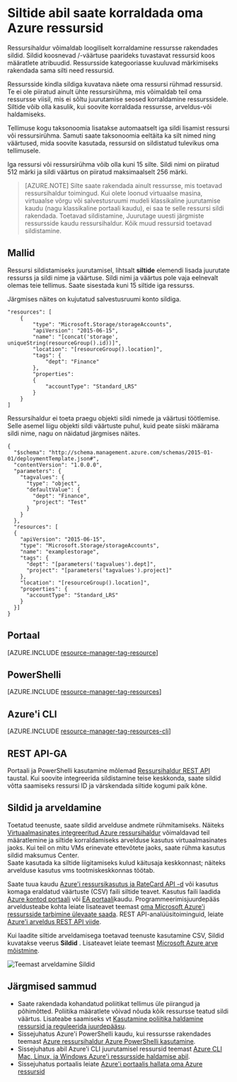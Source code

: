 <properties
    pageTitle="Siltide abil saate korraldada oma Azure ressursse | Microsoft Azure'i"
    description="Näitab, kuidas siltide ressursse, arveldus-ja haldamise korraldamiseks."
    services="azure-resource-manager"
    documentationCenter=""
    authors="tfitzmac"
    manager="timlt"
    editor="tysonn"/>

<tags
    ms.service="azure-resource-manager"
    ms.workload="multiple"
    ms.tgt_pltfrm="AzurePortal"
    ms.devlang="na"
    ms.topic="article"
    ms.date="10/08/2016"
    ms.author="tomfitz"/>


# <a name="using-tags-to-organize-your-azure-resources"></a>Siltide abil saate korraldada oma Azure ressursid

Ressursihaldur võimaldab loogiliselt korraldamine ressursse rakendades sildid. Sildid koosnevad /-väärtuse paarideks tuvastavat ressursid koos määratlete atribuudid. Ressursside kategooriasse kuuluvad märkimiseks rakendada sama silti need ressursid.

Ressursside kindla sildiga kuvatava näete oma ressursi rühmad ressursid. Te ei ole piiratud ainult ühte ressursirühma, mis võimaldab teil oma ressursse viisil, mis ei sõltu juurutamise seosed korraldamine ressurssidele. Siltide võib olla kasulik, kui soovite korraldada ressursse, arveldus-või haldamiseks.

Tellimuse kogu taksonoomia lisatakse automaatselt iga sildi lisamist ressursi või ressursirühma. Samuti saate taksonoomia eeltäita ka silt nimed ning väärtused, mida soovite kasutada, ressursid on sildistatud tulevikus oma tellimusele.

Iga ressursi või ressursirühma võib olla kuni 15 silte. Sildi nimi on piiratud 512 märki ja sildi väärtus on piiratud maksimaalselt 256 märki.

> [AZURE.NOTE] Silte saate rakendada ainult ressursse, mis toetavad ressursihaldur toimingud. Kui olete loonud virtuaalse masina, virtuaalse võrgu või salvestusruumi mudeli klassikaline juurutamise kaudu (nagu klassikaline portaali kaudu), ei saa te selle ressursi sildi rakendada. Toetavad sildistamine, Juurutage uuesti järgmiste ressursside kaudu ressursihaldur. Kõik muud ressursid toetavad sildistamine.

## <a name="templates"></a>Mallid

Ressursi sildistamiseks juurutamisel, lihtsalt **siltide** elemendi lisada juurutate ressurss ja sildi nime ja väärtuse. Sildi nimi ja väärtus pole vaja eelnevalt olemas teie tellimus. Saate sisestada kuni 15 siltide iga ressurss.

Järgmises näites on kujutatud salvestusruumi konto sildiga.

    "resources": [
        {
            "type": "Microsoft.Storage/storageAccounts",
            "apiVersion": "2015-06-15",
            "name": "[concat('storage', uniqueString(resourceGroup().id))]",
            "location": "[resourceGroup().location]",
            "tags": {
                "dept": "Finance"
            },
            "properties": 
            {
                "accountType": "Standard_LRS"
            }
        }
    ]

Ressursihaldur ei toeta praegu objekti sildi nimede ja väärtusi töötlemise. Selle asemel liigu objekti sildi väärtuste puhul, kuid peate siiski määrama sildi nime, nagu on näidatud järgmises näites.

    {
      "$schema": "http://schema.management.azure.com/schemas/2015-01-01/deploymentTemplate.json#",
      "contentVersion": "1.0.0.0",
      "parameters": {
        "tagvalues": {
          "type": "object",
          "defaultValue": {
            "dept": "Finance",
            "project": "Test"
          }
        }
      },
      "resources": [
      {
        "apiVersion": "2015-06-15",
        "type": "Microsoft.Storage/storageAccounts",
        "name": "examplestorage",
        "tags": {
          "dept": "[parameters('tagvalues').dept]",
          "project": "[parameters('tagvalues').project]"
        },
        "location": "[resourceGroup().location]",
        "properties": {
          "accountType": "Standard_LRS"
        }
      }]
    }


## <a name="portal"></a>Portaal

[AZURE.INCLUDE [resource-manager-tag-resource](../includes/resource-manager-tag-resources.md)]

## <a name="powershell"></a>PowerShelli

[AZURE.INCLUDE [resource-manager-tag-resources](../includes/resource-manager-tag-resources-powershell.md)]

## <a name="azure-cli"></a>Azure'i CLI

[AZURE.INCLUDE [resource-manager-tag-resources-cli](../includes/resource-manager-tag-resources-cli.md)]

## <a name="rest-api"></a>REST API-GA

Portaali ja PowerShelli kasutamine mõlemad [Ressursihaldur REST API](https://msdn.microsoft.com/library/azure/dn848368.aspx) taustal. Kui soovite integreerida sildistamine teise keskkonda, saate sildid võtta saamiseks ressursi ID ja värskendada siltide kogumi paik kõne.


## <a name="tags-and-billing"></a>Sildid ja arveldamine

Toetatud teenuste, saate sildid arvelduse andmete rühmitamiseks. Näiteks [Virtuaalmasinates integreeritud Azure ressursihaldur](./virtual-machines/virtual-machines-windows-compare-deployment-models.md) võimaldavad teil määratlemine ja siltide korraldamiseks arvelduse kasutus virtuaalmasinates jaoks. Kui teil on mitu VMs erinevate ettevõtete jaoks, saate rühma kasutus sildid maksumus Center.  
Saate kasutada ka siltide liigitamiseks kulud käitusaja keskkonnast; näiteks arvelduse kasutus vms tootmiskeskkonnas töötab.

Saate tuua kaudu [Azure'i ressursikasutus ja RateCard API -d](billing-usage-rate-card-overview.md) või kasutus komaga eraldatud väärtuste (CSV) faili siltide teavet. Kasutus faili laadida [Azure kontod portaali](https://account.windowsazure.com/) või [EA portaali](https://ea.azure.com)kaudu. Programmeerimisjuurdepääs arveldusteabe kohta leiate lisateavet teemast [oma Microsoft Azure'i ressursside tarbimine ülevaate saada](billing-usage-rate-card-overview.md). REST API-analüüsitoiminguid, leiate [Azure'i arveldus REST API viide](https://msdn.microsoft.com/library/azure/1ea5b323-54bb-423d-916f-190de96c6a3c).

Kui laadite siltide arveldamisega toetavad teenuste kasutamine CSV, Sildid kuvatakse veerus **Sildid** . Lisateavet leiate teemast [Microsoft Azure arve mõistmine](billing/billing-understand-your-bill.md).

![Teemast arveldamine Sildid](./media/resource-group-using-tags/billing_csv.png)

## <a name="next-steps"></a>Järgmised sammud

- Saate rakendada kohandatud poliitikat tellimus üle piirangud ja põhimõtted. Poliitika määratlete võivad nõuda kõik ressursse teatud sildi väärtus. Lisateabe saamiseks vt [Kasutamine poliitika haldamine ressursid ja reguleerida juurdepääsu](resource-manager-policy.md).
- Sissejuhatus Azure'i PowerShelli kaudu, kui ressursse rakendades teemast [Azure ressursihaldur Azure PowerShelli kasutamine](./powershell-azure-resource-manager.md).
- Sissejuhatus abil Azure'i CLI juurutamisel ressursid teemast [Azure CLI Mac, Linux, ja Windows Azure'i ressursside haldamise abil](./xplat-cli-azure-resource-manager.md).
- Sissejuhatus portaalis leiate [Azure'i portaalis hallata oma Azure ressursid](./azure-portal/resource-group-portal.md)  

